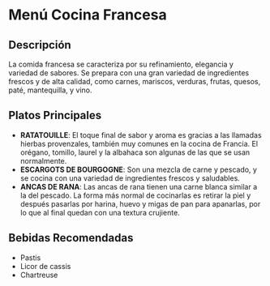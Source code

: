 # Menú Cocina Francesa

## Descripción
La comida francesa se caracteriza por su refinamiento, elegancia y variedad de sabores. Se prepara con una gran variedad de ingredientes frescos y de alta calidad, como carnes, mariscos, verduras, frutas, quesos, paté, mantequilla, y vino. 

## Platos Principales
- **RATATOUILLE**: El toque final de sabor y aroma es gracias a las llamadas hierbas provenzales, también muy comunes en la cocina de Francia. El orégano, tomillo, laurel y la albahaca son algunas de las que se usan normalmente.
- **ESCARGOTS DE BOURGOGNE**: Son una mezcla de carne y pescado, y se cocina con una variedad de ingredientes frescos y saludables.
- **ANCAS DE RANA**: Las ancas de rana tienen una carne blanca similar a la del pescado. La forma más normal de cocinarlas es retirar la piel y después pasarlas por harina, huevo y migas de pan para apanarlas, por lo que al final quedan con una textura crujiente.

## Bebidas Recomendadas
- Pastis
- Licor de cassis
- Chartreuse